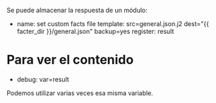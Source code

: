 Se puede almacenar la respuesta de un módulo:

- name: set custom facts file
  template: src=general.json.j2 dest="{{ facter_dir }}/general.json" backup=yes
  register: result

# Para ver el contenido
- debug: var=result


Podemos utilizar varias veces esa misma variable.

